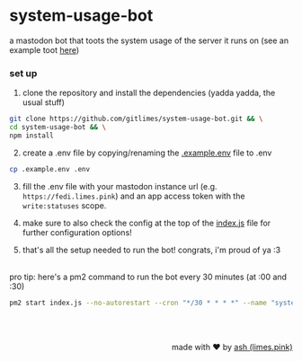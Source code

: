 # system-usage-bot

a mastodon bot that toots the system usage of the server it runs on (see an example toot [here](https://fedi.limes.pink/@system/110803628949926886))

### set up

1. clone the repository and install the dependencies (yadda yadda, the usual stuff)

```sh
git clone https://github.com/gitlimes/system-usage-bot.git && \
cd system-usage-bot && \
npm install
```

2. create a .env file by copying/renaming the [.example.env](https://github.com/gitlimes/system-usage-bot/blob/main/.example.env) file to .env

```sh
cp .example.env .env
```

3. fill the .env file with your mastodon instance url (e.g. `https://fedi.limes.pink`) and an app access token with the `write:statuses` scope.

4. make sure to also check the config at the top of the [index.js](https://github.com/gitlimes/system-usage-bot/blob/main/index.js) file for further configuration options!

5. that's all the setup needed to run the bot! congrats, i'm proud of ya :3
   <br>
   <br>

pro tip: here's a pm2 command to run the bot every 30 minutes (at :00 and :30)

```sh
pm2 start index.js --no-autorestart --cron "*/30 * * * *" --name "system-usage-bot"
```

<br>
<br>
<p align="right">made with ❤ by <a href="https://limes.pink" target="_blank">ash (limes.pink)</a></p>
